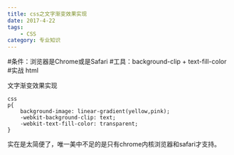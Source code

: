 ```yaml
---
title: css之文字渐变效果实现
date: 2017-4-22
tags: 
	- CSS
category: 专业知识
---
```

#条件：浏览器是Chrome或是Safari
#工具：background-clip + text-fill-color
#实战
	html
    <p>文字渐变效果实现</p>

	css
    p{
    	background-image: linear-gradient(yellow,pink);
    	-webkit-background-clip: text;
    	-webkit-text-fill-color: transparent;
    }
    
实在是太简便了，唯一美中不足的是只有chrome内核浏览器和safari才支持。